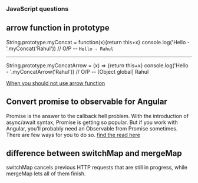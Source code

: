 ### JavaScript questions

## arrow function in prototype

String.prototype.myConcat = function(x){return this+x}
console.log('Hello - '.myConcat('Rahul'))  // O/P -- `Hello - Rahul`

---

String.prototype.myConcatArrow = (x) => {return this+x}
console.log('Hello - '.myConcatArrow('Rahul')) // O/P -- [Object global] Rahul

[When you should not use arrow function](https://www.javascripttutorial.net/es6/when-you-should-not-use-arrow-functions/)

## Convert promise to observable for Angular

Promise is the answer to the callback hell problem. With the introduction of async/await syntax, Promise is getting so popular. But if you work with Angular, you’ll probably need an Observable from Promise sometimes. There are few ways for you to do so.
[find the read here](https://trungk18.com/experience/convert-promise-to-observable/)

## difference between switchMap and mergeMap

switchMap cancels previous HTTP requests that are still in progress, while mergeMap lets all of them finish.
